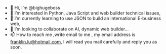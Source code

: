 - 👋 Hi, I’m @bighugeboss
- 👀 I’m interested in Python, Java Script and web builder technical issues,
- 🌱 I’m currently learning to use JSON to build an international E-business web,
- 💞️ I’m looking to collaborate on AI, dynamic web builder...
- 📫 How to reach me ,write email to me , my email address is franklin.lu@hotmail.com, I will read you mail carefully and reply you as soon.

<!---
bighugeboss/bighugeboss is a ✨ special ✨ repository because its `README.md` (this file) appears on your GitHub profile.
You can click the Preview link to take a look at your changes.
--->
